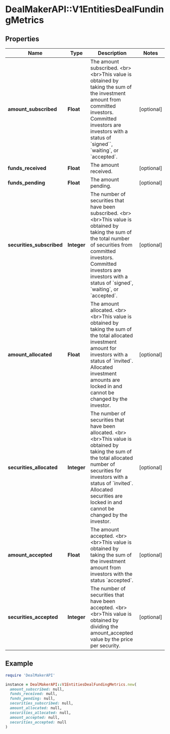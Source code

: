 # DealMakerAPI::V1EntitiesDealFundingMetrics

## Properties

| Name | Type | Description | Notes |
| ---- | ---- | ----------- | ----- |
| **amount_subscribed** | **Float** | The amount subscribed. &lt;br&gt;&lt;br&gt;This value is obtained by taking the sum of the investment amount from committed investors. Committed investors are investors with a status of &#x60;signed&#x60;&#x60;, &#x60;waiting&#x60;, or &#x60;accepted&#x60;. | [optional] |
| **funds_received** | **Float** | The amount received. | [optional] |
| **funds_pending** | **Float** | The amount pending. | [optional] |
| **securities_subscribed** | **Integer** | The number of securities that have been subscribed. &lt;br&gt;&lt;br&gt;This value is obtained by taking the sum of the total number of securities from committed investors. Committed investors are investors with a status of &#x60;signed&#x60;, &#x60;waiting&#x60;, or &#x60;accepted&#x60;. | [optional] |
| **amount_allocated** | **Float** | The amount allocated. &lt;br&gt;&lt;br&gt;This value is obtained by taking the sum of the total allocated investment amount for investors with a status of &#x60;invited&#x60;. Allocated investment amounts are locked in and cannot be changed by the investor. | [optional] |
| **securities_allocated** | **Integer** | The number of securities that have been allocated. &lt;br&gt;&lt;br&gt;This value is obtained by taking the sum of the total allocated number of securities for investors with a status of &#x60;invited&#x60;. Allocated securities are locked in and cannot be changed by the investor. | [optional] |
| **amount_accepted** | **Float** | The amount accepted. &lt;br&gt;&lt;br&gt;This value is obtained by taking the sum of the investment amount from investors with the status &#x60;accepted&#x60;. | [optional] |
| **securities_accepted** | **Integer** | The number of securities that have been accepted. &lt;br&gt;&lt;br&gt;This value is obtained by dividing the amount_accepted value by the price per security. | [optional] |

## Example

```ruby
require 'DealMakerAPI'

instance = DealMakerAPI::V1EntitiesDealFundingMetrics.new(
  amount_subscribed: null,
  funds_received: null,
  funds_pending: null,
  securities_subscribed: null,
  amount_allocated: null,
  securities_allocated: null,
  amount_accepted: null,
  securities_accepted: null
)
```

